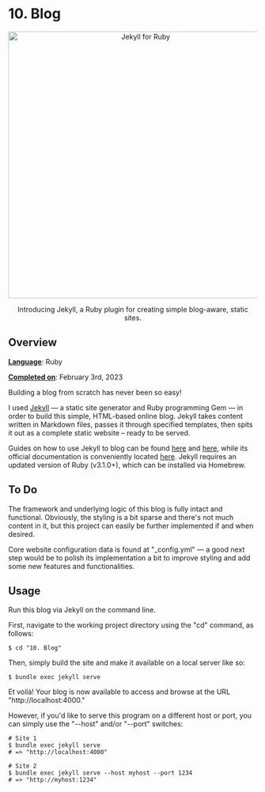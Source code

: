 # 10.  Blog 

<p align="center">
<img width="540" alt="Jekyll for Ruby" src="https://www.mikekasberg.com/images/posts/jekyll-classifier-reborn-ruby-3-full.jpg"> 
</p>

<p align="center">
    Introducing Jekyll, a Ruby plugin for creating simple blog-aware, static sites.
</p>


## Overview 

<ins>__Language__</ins>: Ruby  

<ins>__Completed on__</ins>: February 3rd, 2023

Building a blog from scratch has never been so easy! 

I used [Jekyll](https://jekyllrb.com) &mdash; a static site generator and Ruby programming Gem &mdash; in order to build this simple, HTML-based online blog. Jekyll takes content written in Markdown files, passes it through specified templates, then spits it out as a complete static website &ndash; ready to be served. 

Guides on how to use Jekyll to blog can be found [here](https://www.smashingmagazine.com/2014/08/build-blog-jekyll-github-pages/) and [here](https://www.creativebloq.com/how-to/jekyll-blog), while its official documentation is conveniently located [here](https://jekyllrb.com/docs/). Jekyll requires an updated version of Ruby (v3.1.0+), which can be installed via Homebrew.


## To Do

The framework and underlying logic of this blog is fully intact and functional. Obviously, the styling is a bit sparse and there's not much content in it, but this project can easily be further implemented if and when desired.

Core website configuration data is found at "_config.yml" &mdash; a good next step would be to polish its implementation a bit to improve styling and add some new features and functionalities.


## Usage

Run this blog via Jekyll on the command line. 

First, navigate to the working project directory using the "cd" command, as follows:

```
$ cd "10. Blog" 
```

Then, simply build the site and make it available on a local server like so:

```
$ bundle exec jekyll serve
```

Et voilà! Your blog is now available to access and browse at the URL "http://localhost:4000."

However, if you'd like to serve this program on a different host or port, you can simply use the "--host" and/or "--port" switches:

```
# Site 1
$ bundle exec jekyll serve
# => "http://localhost:4000"

# Site 2
$ bundle exec jekyll serve --host myhost --port 1234
# => "http://myhost:1234"
```